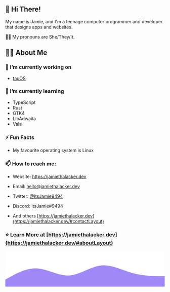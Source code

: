 ## :wave: Hi There!

My name is Jamie, and I'm a teenage computer programmer and developer that designs apps and websites.

:transgender_flag: My pronouns are She/They/It.

## :man_technologist: About Me

### :telescope: I’m currently working on

- [tauOS](https://github.com/tau-OS)

### :seedling: I’m currently learning

- TypeScript
- Rust
- GTK4
- LibAdwaita
- Vala

### :zap: Fun Facts

- My favourite operating system is Linux

### :mailbox: How to reach me:

- Website: https://jamiethalacker.dev

- Email: [hello@jamiethalacker.dev](mailto:hello@jamiethalacker.dev)

- Twitter: [@ItsJamie9494](https://twitter.com/ItsJamie9494)

- Discord: ItsJamie#9494

- And others [https://jamiethalacker.dev](https://jamiethalacker.dev/#contactLayout)

### :star: Learn More at [https://jamiethalacker.dev](https://jamiethalacker.dev/#aboutLayout)

<img src="https://raw.githubusercontent.com/ItsJamie9494/ItsJamie9494/main/images/wave.svg" >
